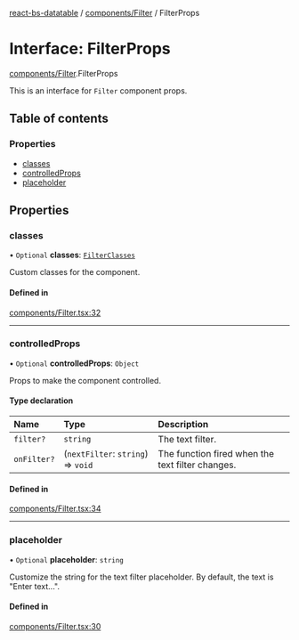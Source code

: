 [react-bs-datatable](../README.md) / [components/Filter](../modules/components_Filter.md) / FilterProps

# Interface: FilterProps

[components/Filter](../modules/components_Filter.md).FilterProps

This is an interface for `Filter` component props.

## Table of contents

### Properties

- [classes](components_Filter.FilterProps.md#classes)
- [controlledProps](components_Filter.FilterProps.md#controlledprops)
- [placeholder](components_Filter.FilterProps.md#placeholder)

## Properties

### classes

• `Optional` **classes**: [`FilterClasses`](components_Filter.FilterClasses.md)

Custom classes for the component.

#### Defined in

[components/Filter.tsx:32](https://github.com/imballinst/react-bs-datatable/blob/e9db434/src/components/Filter.tsx#L32)

___

### controlledProps

• `Optional` **controlledProps**: `Object`

Props to make the component controlled.

#### Type declaration

| Name | Type | Description |
| :------ | :------ | :------ |
| `filter?` | `string` | The text filter. |
| `onFilter?` | (`nextFilter`: `string`) => `void` | The function fired when the text filter changes. |

#### Defined in

[components/Filter.tsx:34](https://github.com/imballinst/react-bs-datatable/blob/e9db434/src/components/Filter.tsx#L34)

___

### placeholder

• `Optional` **placeholder**: `string`

Customize the string for the text filter placeholder.
By default, the text is "Enter text...".

#### Defined in

[components/Filter.tsx:30](https://github.com/imballinst/react-bs-datatable/blob/e9db434/src/components/Filter.tsx#L30)
